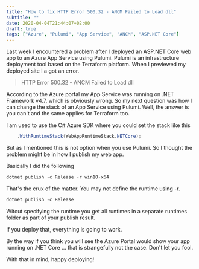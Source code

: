 ```yaml
---
title: "How to fix HTTP Error 500.32 - ANCM Failed to Load dll"
subtitle: ""
date: 2020-04-04T21:44:07+02:00
draft: true
tags: ["Azure", "Pulumi", "App Service", "ANCM", "ASP.NET Core"]
---
```


Last week I encountered a problem after I deployed an ASP.NET Core web app to an Azure App Service using Pulumi. Pulumi is an infrastructure deployment tool based on the Terraform platform. When I previewed my deployed site I a got an error.

> HTTP Error 500.32 - ANCM Failed to Load dll

According to the Azure portal my App Service was running on .NET Framework v4.7, which is obviously wrong. 
So my next question was how I can change the stack of an App Service using Pulumi. Well, the answer is you can't and the same applies for Terraform too.

I am used to use the C# Azure SDK where you could set the stack like this

```csharp
    .WithRuntimeStack(WebAppRuntimeStack.NETCore);
```

But as I mentioned this is not option when you use Pulumi. So I thought  the problem might be in how I publish my web app.

Basically I did the following
```csharp
dotnet publish -c Release -r win10-x64
```

That's the crux of the matter. You may not define the runtime using -r.

```csharp
dotnet publish -c Release
```
Witout specifying the runtime you get all runtimes in a separate runtimes folder as part of your publish result.

If you deploy that, everything is going to work.

By the way if you think you will see the Azure Portal would show your app running on .NET Core ... that is strangefully not the case. Don't let you fool.

With that in mind, happy deploying!